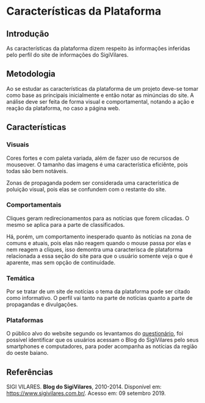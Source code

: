 # Características da Plataforma

## Introdução

As características da plataforma dizem respeito às informações inferidas pelo perfil do site de informações do SigiVilares.

## Metodologia

Ao se estudar as características da plataforma de um projeto deve-se tomar como base as principais inicialmente e então notar as minúncias do site. A análise deve ser feita de forma visual e comportamental, notando a ação e reação da plataforma, no caso a página web.

## Características

### Visuais

Cores fortes e com paleta variada, além de fazer uso de recursos de mouseover. O tamanho das imagens é uma característica eficiênte, pois todas são bem notáveis.

Zonas de propaganda podem ser considerada uma característica de poluição visual, pois elas se confundem com o restante do site.

### Comportamentais

Cliques geram redirecionamentos para as notícias que forem clicadas. O mesmo se aplica para a parte de classificados.

Há, porém, um comportamento inesperado quanto às notícias na zona de comuns e atuais, pois elas não reagem quando o mouse passa por elas e nem reagem a cliques, isso demontra uma caracterísca de plataforma relacionada a essa seção do site para que o usuário somente veja o que é aparente, mas sem opção de continuidade.

### Temática

Por se tratar de um site de notícias o tema da plataforma pode ser citado como informativo. O perfil vai tanto na parte de notícias quanto a parte de propagandas e divulgações.

### Plataformas

O público alvo do website segundo os levantamos do [questionário](https://interacao-humano-computador.github.io/2019.2-SigiVilares/identificacao_de_necessidades/perfil_do_usuario/Questionario/#fluxo-de-usuario-que-tem-relacao-com-a-aplicacao), foi possível identificar que os usuários acessam o Blog do SigiVilares pelo seus smartphones e computadores, para poder acompanha as notícias da região do oeste baiano.

## Referências

SIGI VILARES. **Blog do SigiVilares**, 2010-2014. Disponível em: <https://www.sigivilares.com.br/>. Acesso em: 09 setembro 2019.
